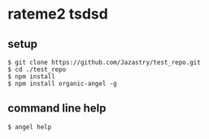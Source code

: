 # rateme2 tsdsd

## setup

    $ git clone https://github.com/Jazastry/test_repo.git
    $ cd ./test_repo
    $ npm install
    $ npm install organic-angel -g

## command line help

    $ angel help
